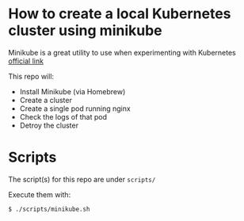 # How to create a local Kubernetes cluster using minikube

Minikube is a great utility to use when experimenting with Kubernetes [official link](https://minikube.sigs.k8s.io/docs/start/)

This repo will:

- Install Minikube (via Homebrew)
- Create a cluster
- Create a single pod running nginx
- Check the logs of that pod
- Detroy the cluster


# Scripts

The script(s) for this repo are under `scripts/`

Execute them with:
```shell
$ ./scripts/minikube.sh